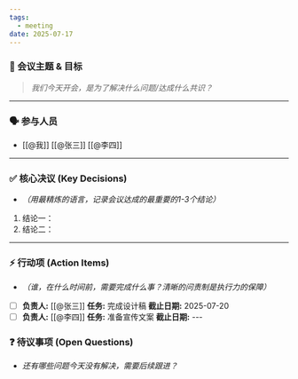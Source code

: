 ```yaml
---
tags:
  - meeting
date: 2025-07-17
---
```

### 🎯 会议主题 & 目标
> *我们今天开会，是为了解决什么问题/达成什么共识？*



---
### 🗣️ 参与人员
* [[@我]] [[@张三]] [[@李四]]


---
### ✅ 核心决议 (Key Decisions)
* *（用最精炼的语言，记录会议达成的最重要的1-3个结论）*

1.  结论一：
2.  结论二：

---
### ⚡️ 行动项 (Action Items)
* *（谁，在什么时间前，需要完成什么事？清晰的问责制是执行力的保障）*

- [ ] **负责人:** [[@张三]] **任务:** 完成设计稿 **截止日期:** 2025-07-20
- [ ] **负责人:** [[@李四]] **任务:** 准备宣传文案 **截止日期:** ---

### ❓ 待议事项 (Open Questions)
* *还有哪些问题今天没有解决，需要后续跟进？*



